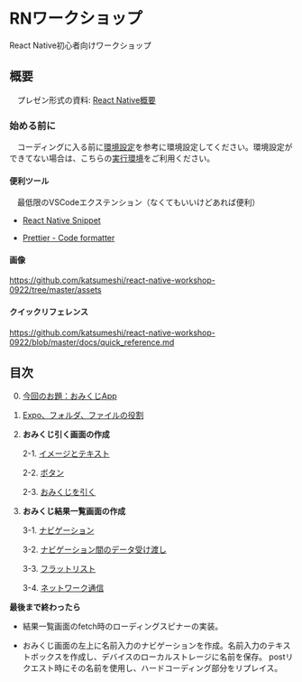 # RNワークショップ

React Native初心者向けワークショップ

## 概要

　プレゼン形式の資料: [React Native概要](https://docs.google.com/presentation/d/1QZNlPdDMa7Z5qIz3EbZZZCX9KPmlrbJPTuJJTso9V3c/edit?usp=sharing)

### 始める前に

　コーディングに入る前に[環境設定](https://github.com/katsumeshi/react-native-workshop-0922/blob/master/docs/environment.md)を参考に環境設定してください。環境設定ができてない場合は、こちらの[実行環境](https://snack.expo.io/)をご利用ください。

#### 便利ツール

　最低限のVSCodeエクステンション（なくてもいいけどあれば便利）

 - [React Native Snippet](https://marketplace.visualstudio.com/items?itemName=jundat95.react-native-snippet)

 - [Prettier - Code formatter](https://marketplace.visualstudio.com/items?itemName=esbenp.prettier-vscode)
 
#### 画像
  https://github.com/katsumeshi/react-native-workshop-0922/tree/master/assets
  
#### クイックリフェレンス
  https://github.com/katsumeshi/react-native-workshop-0922/blob/master/docs/quick_reference.md
 
## 目次

0) [今回のお題：おみくじApp](https://github.com/katsumeshi/react-native-workshop-0922/blob/master/docs/goal.md)

1) [Expo、フォルダ、ファイルの役割](https://github.com/katsumeshi/react-native-workshop-0922/blob/master/docs/structure.md)

2) **おみくじ引く画面の作成**

   2-1. [イメージとテキスト](https://github.com/katsumeshi/react-native-workshop-0922/blob/master/docs/2_1_text.md)
   
   2-2. [ボタン](https://github.com/katsumeshi/react-native-workshop-0922/blob/master/docs/2_2_button.md)
   
   2-3. [おみくじを引く](https://github.com/katsumeshi/react-native-workshop-0922/blob/master/docs/2_3_pull_omikuji.md)
   
3) **おみくじ結果一覧画面の作成**

   3-1. [ナビゲーション](https://github.com/katsumeshi/react-native-workshop-0922/blob/master/docs/3_1_navigation.md)
   
   3-2. [ナビゲーション間のデータ受け渡し](https://github.com/katsumeshi/react-native-workshop-0922/blob/master/docs/3_2_passing_data.md)
   
   3-3. [フラットリスト](https://github.com/katsumeshi/react-native-workshop-0922/blob/master/docs/3_3_flatlist.md)
   
   3-4. [ネットワーク通信](https://github.com/katsumeshi/react-native-workshop-0922/blob/master/docs/3_4_network.md)
   
**最後まで終わったら**

 - 結果一覧画面のfetch時のローディングスピナーの実装。

 - おみくじ画面の左上に名前入力のナビゲーションを作成。名前入力のテキストボックスを作成し、デバイスのローカルストレージに名前を保存。
   postリクエスト時にその名前を使用し、ハードコーディング部分をリプレイス。
